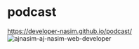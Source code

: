 # podcast
https://developer-nasim.github.io/podcast/
<img src="https://i.ibb.co/8XqjmbX/ajnasim-aj-nasim-web-developer.png" alt="ajnasim-aj-nasim-web-developer" border="0">
